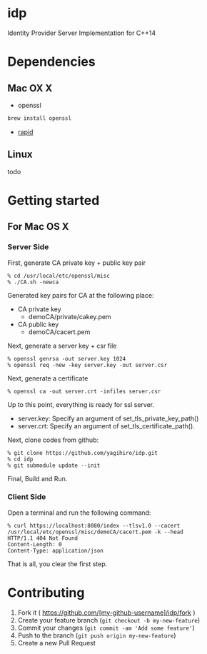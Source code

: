 # idp

Identity Provider Server Implementation for C++14

# Dependencies

## Mac OX X

* openssl

```sh
brew install openssl
```

* [rapid](https://github.com/yagihiro/rapid)

## Linux

todo

# Getting started

## For Mac OS X

### Server Side

First, generate CA private key + public key pair
```
% cd /usr/local/etc/openssl/misc
% ./CA.sh -newca
```

Generated key pairs for CA at the following place:
* CA private key
  * demoCA/private/cakey.pem
* CA public key
  * demoCA/cacert.pem

Next, generate a server key + csr file
```
% openssl genrsa -out server.key 1024
% openssl req -new -key server.key -out server.csr
```

Next, generate a certificate
```
% openssl ca -out server.crt -infiles server.csr
```

Up to this point, everything is ready for ssl server.
* server.key: Specify an argument of set_tls_private_key_path()
* server.crt: Specify an argument of set_tls_certificate_path().

Next, clone codes from github:
```
% git clone https://github.com/yagihiro/idp.git
% cd idp
% git submodule update --init
```

Final, Build and Run.

### Client Side

Open a terminal and run the following command:
```
% curl https://localhost:8080/index --tlsv1.0 --cacert /usr/local/etc/openssl/misc/demoCA/cacert.pem -k --head
HTTP/1.1 404 Not Found
Content-Length: 0
Content-Type: application/json
```

That is all, you clear the first step.



# Contributing

1. Fork it ( https://github.com/[my-github-username]/idp/fork )
2. Create your feature branch (`git checkout -b my-new-feature`)
3. Commit your changes (`git commit -am 'Add some feature'`)
4. Push to the branch (`git push origin my-new-feature`)
5. Create a new Pull Request
